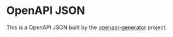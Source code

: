 # OpenAPI JSON

This is a OpenAPI JSON built by the [openapi-generator](https://github.com/openapitools/openapi-genreator) project.

